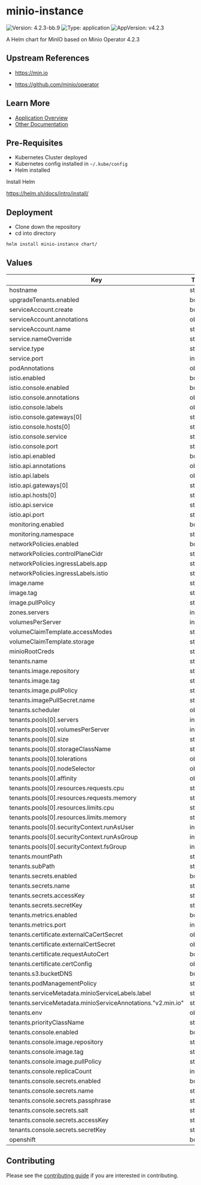 # minio-instance

![Version: 4.2.3-bb.9](https://img.shields.io/badge/Version-4.2.3--bb.9-informational?style=flat-square) ![Type: application](https://img.shields.io/badge/Type-application-informational?style=flat-square) ![AppVersion: v4.2.3](https://img.shields.io/badge/AppVersion-v4.2.3-informational?style=flat-square)

A Helm chart for MinIO based on Minio Operator 4.2.3

## Upstream References
* <https://min.io>

* <https://github.com/minio/operator>

## Learn More
* [Application Overview](docs/overview.md)
* [Other Documentation](docs/)

## Pre-Requisites

* Kubernetes Cluster deployed
* Kubernetes config installed in `~/.kube/config`
* Helm installed

Install Helm

https://helm.sh/docs/intro/install/

## Deployment

* Clone down the repository
* cd into directory
```bash
helm install minio-instance chart/
```

## Values

| Key | Type | Default | Description |
|-----|------|---------|-------------|
| hostname | string | `"bigbang.dev"` |  |
| upgradeTenants.enabled | bool | `true` |  |
| serviceAccount.create | bool | `true` |  |
| serviceAccount.annotations | object | `{}` |  |
| serviceAccount.name | string | `""` |  |
| service.nameOverride | string | `""` |  |
| service.type | string | `"ClusterIP"` |  |
| service.port | int | `9090` |  |
| podAnnotations | object | `{}` |  |
| istio.enabled | bool | `false` |  |
| istio.console.enabled | bool | `true` |  |
| istio.console.annotations | object | `{}` |  |
| istio.console.labels | object | `{}` |  |
| istio.console.gateways[0] | string | `"istio-system/main"` |  |
| istio.console.hosts[0] | string | `"minio.{{ .Values.hostname }}"` |  |
| istio.console.service | string | `""` |  |
| istio.console.port | string | `""` |  |
| istio.api.enabled | bool | `true` |  |
| istio.api.annotations | object | `{}` |  |
| istio.api.labels | object | `{}` |  |
| istio.api.gateways[0] | string | `"istio-system/main"` |  |
| istio.api.hosts[0] | string | `"minio-api.{{ .Values.hostname }}"` |  |
| istio.api.service | string | `""` |  |
| istio.api.port | string | `""` |  |
| monitoring.enabled | bool | `false` |  |
| monitoring.namespace | string | `"monitoring"` |  |
| networkPolicies.enabled | bool | `false` |  |
| networkPolicies.controlPlaneCidr | string | `"0.0.0.0/0"` |  |
| networkPolicies.ingressLabels.app | string | `"istio-ingressgateway"` |  |
| networkPolicies.ingressLabels.istio | string | `"ingressgateway"` |  |
| image.name | string | `"registry1.dso.mil/ironbank/opensource/minio/minio"` |  |
| image.tag | string | `"RELEASE.2021-08-31T05-46-54Z"` |  |
| image.pullPolicy | string | `"IfNotPresent"` |  |
| zones.servers | int | `3` |  |
| volumesPerServer | int | `2` |  |
| volumeClaimTemplate.accessModes | string | `"ReadWriteOnce"` |  |
| volumeClaimTemplate.storage | string | `"1Gi"` |  |
| minioRootCreds | string | `"default-minio-creds-secret"` |  |
| tenants.name | string | `"minio"` |  |
| tenants.image.repository | string | `"registry1.dso.mil/ironbank/opensource/minio/minio"` |  |
| tenants.image.tag | string | `"RELEASE.2021-08-31T05-46-54Z"` |  |
| tenants.image.pullPolicy | string | `"IfNotPresent"` |  |
| tenants.imagePullSecret.name | string | `"private-registry"` |  |
| tenants.scheduler | object | `{}` |  |
| tenants.pools[0].servers | int | `4` |  |
| tenants.pools[0].volumesPerServer | int | `4` |  |
| tenants.pools[0].size | string | `"1Gi"` |  |
| tenants.pools[0].storageClassName | string | `"local-path"` |  |
| tenants.pools[0].tolerations | object | `{}` |  |
| tenants.pools[0].nodeSelector | object | `{}` |  |
| tenants.pools[0].affinity | object | `{}` |  |
| tenants.pools[0].resources.requests.cpu | string | `"250m"` |  |
| tenants.pools[0].resources.requests.memory | string | `"2Gi"` |  |
| tenants.pools[0].resources.limits.cpu | string | `"250m"` |  |
| tenants.pools[0].resources.limits.memory | string | `"2Gi"` |  |
| tenants.pools[0].securityContext.runAsUser | int | `1001` |  |
| tenants.pools[0].securityContext.runAsGroup | int | `1001` |  |
| tenants.pools[0].securityContext.fsGroup | int | `1001` |  |
| tenants.mountPath | string | `"/export"` |  |
| tenants.subPath | string | `"/data"` |  |
| tenants.secrets.enabled | bool | `true` |  |
| tenants.secrets.name | string | `"minio-creds-secret"` |  |
| tenants.secrets.accessKey | string | `"minio"` |  |
| tenants.secrets.secretKey | string | `"minio123"` |  |
| tenants.metrics.enabled | bool | `false` |  |
| tenants.metrics.port | int | `9000` |  |
| tenants.certificate.externalCaCertSecret | object | `{}` |  |
| tenants.certificate.externalCertSecret | object | `{}` |  |
| tenants.certificate.requestAutoCert | bool | `false` |  |
| tenants.certificate.certConfig | object | `{}` |  |
| tenants.s3.bucketDNS | bool | `false` |  |
| tenants.podManagementPolicy | string | `"Parallel"` |  |
| tenants.serviceMetadata.minioServiceLabels.label | string | `"minio-svc"` |  |
| tenants.serviceMetadata.minioServiceAnnotations."v2.min.io" | string | `"minio-svc"` |  |
| tenants.env | object | `{}` |  |
| tenants.priorityClassName | string | `""` |  |
| tenants.console.enabled | bool | `false` |  |
| tenants.console.image.repository | string | `"minio/console"` |  |
| tenants.console.image.tag | string | `"v0.7.4"` |  |
| tenants.console.image.pullPolicy | string | `"IfNotPresent"` |  |
| tenants.console.replicaCount | int | `1` |  |
| tenants.console.secrets.enabled | bool | `true` |  |
| tenants.console.secrets.name | string | `"console-secret"` |  |
| tenants.console.secrets.passphrase | string | `"SECRET"` |  |
| tenants.console.secrets.salt | string | `"SECRET"` |  |
| tenants.console.secrets.accessKey | string | `"YOURCONSOLEACCESS"` |  |
| tenants.console.secrets.secretKey | string | `"YOURCONSOLESECRET"` |  |
| openshift | bool | `false` |  |

## Contributing

Please see the [contributing guide](./CONTRIBUTING.md) if you are interested in contributing.
